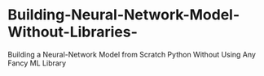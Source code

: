 # Building-Neural-Network-Model-Without-Libraries-
Building a Neural-Network Model from Scratch Python Without Using Any Fancy ML Library
